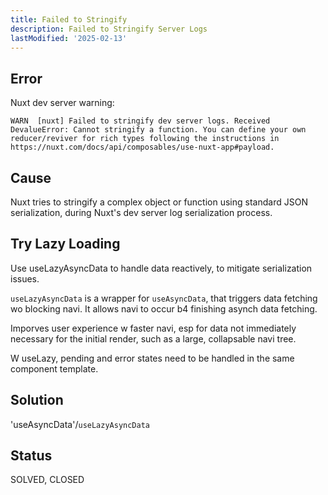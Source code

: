 ```yaml
---
title: Failed to Stringify
description: Failed to Stringify Server Logs
lastModified: '2025-02-13'
---
```


## Error

 Nuxt dev server warning:

 ```log
 WARN  [nuxt] Failed to stringify dev server logs. Received DevalueError: Cannot stringify a function. You can define your own reducer/reviver for rich types following the instructions in https://nuxt.com/docs/api/composables/use-nuxt-app#payload.
 ```

## Cause

 Nuxt tries to stringify a complex object or function using standard JSON serialization, during Nuxt's dev server log serialization process.

## Try Lazy Loading

Use useLazyAsyncData to handle data reactively, to mitigate serialization issues.

`useLazyAsyncData` is a wrapper for `useAsyncData`, that triggers data fetching wo blocking navi.  It allows navi to occur b4 finishing asynch data fetching.

Imporves user experience w faster navi, esp for data not immediately necessary for the initial render, such as a large, collapsable navi tree.

W useLazy, pending and error states need to be handled in the same component template.

## Solution

'useAsyncData'/`useLazyAsyncData`

## Status

SOLVED, CLOSED
